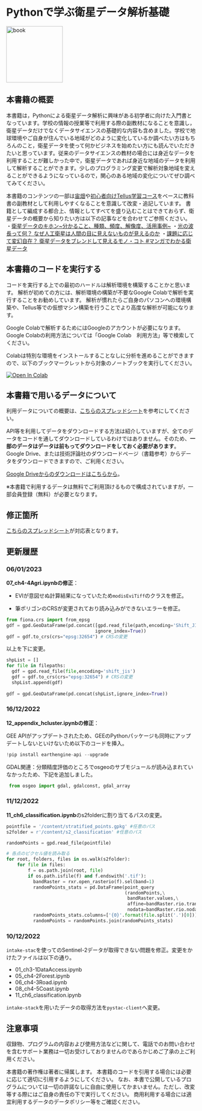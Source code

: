 # Pythonで学ぶ衛星データ解析基礎

<a href="https://gihyo.jp/book/2022/978-4-297-13232-3"><img src="https://gihyo.jp/assets/images/cover/2022/thumb/TH320_9784297132323.jpg" title="book" width="150" border="0" /></a>

## 本書籍の概要

本書籍は，Pythonによる衛星データ解析に興味がある初学者に向けた入門書となっています。学校の情報の授業等で利用する際の副教材になることを意識し，衛星データだけでなくデータサイエンスの基礎的な内容も含めました。学校で地球環境やご自身が住んでいる地域がどのように変化しているか調べたい方はもちろんのこと，衛星データを使って何かビジネスを始めたい方にも読んでいただきたいと思っています。従来のデータサイエンスの教材の場合には身近なデータを利用することが難しかった中で，衛星データであれば身近な地域のデータを利用して解析することができます。少しのプログラミング変更で解析対象地域を変えることができるようになっているので，関心のある地域の変化についてぜひ調べてみてください。

本書籍のコンテンツの一部は[宙畑](https://sorabatake.jp/)や[初心者向けTellus学習コース](https://tellusxdp.github.io/start-python-with-tellus/index.html)をベースに教科書の副教材として利用しやすくなることを意識して改変・追記しています。
書籍として編成する都合上、情報としてすべてを盛り込むことはできておらず、衛星データの概要から知りたい方は以下の記事などを合わせてご参照ください。
・[衛星データのキホン\~分かること、種類、頻度、解像度、活用事例\~](https://sorabatake.jp/279/)
・[光の波長って何？ なぜ人工衛星は人間の目に見えないものが見えるのか](https://sorabatake.jp/364/)
・[課題に応じて変幻自在？ 衛星データをブレンドして見えるモノ・コト #マンガでわかる衛星データ](https://sorabatake.jp/5192/)


## 本書籍のコードを実行する

コードを実行する上での最初のハードルは解析環境を構築することかと思います。
解析が初めての方には、解析環境の構築が不要なGoogle Colabで解析を実行することをお勧めしています。
解析が慣れたらご自身のパソコンへの環境構築や、Tellus等での仮想マシン構築を行うことでより高度な解析が可能になります。

Google Colabで解析するためにはGoogleのアカウントが必要になります。
Google Colabの利用方法については「Google Colab　利用方法」等で検索してください。

Colabは特別な環境をインストールすることなしに分析を進めることができますので、以下のブックマークレットから対象のノートブックを実行してください。

<a href="https://colab.research.google.com/github/tamanome/satelliteBook/blob/main/" target="_parent"><img src="https://colab.research.google.com/assets/colab-badge.svg" alt="Open In Colab"/></a> 

## 本書籍で用いるデータについて

利用データについての概要は、[こちらのスプレッドシート](https://docs.google.com/spreadsheets/d/1WKeu6_c-MV-zW2TMJaJ93d4f1Mx5yf7Uh9GGg0N2q0k/edit?usp=sharing)を参考にしてください。

API等を利用してデータをダウンロードする方法は紹介していますが、全てのデータをコードを通してダウンロードしているわけではありません。そのため、**一部のデータはデータは前もってダウンロードをしておく必要があります**。Google Drive、または技術評論社のダウンロードページ（書籍参考）からデータをダウンロードできますので、ご利用ください。

[Google Driveからのダウンロードはこちらから](https://drive.google.com/drive/folders/19DTm31Q8G_IIO5WqP6WUi35xfsw1guO7?usp=sharing)。

※本書籍で利用するデータは無料でご利用頂けるもので構成されていますが，一部会員登録（無料）が必要となります。

## 修正箇所

[こちらのスプレッドシート](https://docs.google.com/spreadsheets/d/1dNwlP8ZvFief8ZRS22i-b_T17BwQmhEMHpFv81cUmLc/edit#gid=0)が対応表となります。

## 更新履歴

### 06/01/2023

**07_ch4-4Agri.ipynbの修正**：

- EVIが意図せぬ計算結果になっていたため`modisEviTiff`のクラスを修正。

- 筆ポリゴンのCRSが変更されており読み込みができないエラーを修正。

```python
from fiona.crs import from_epsg
gdf = gpd.GeoDataFrame(pd.concat([gpd.read_file(path,encoding='Shift_JIS') for path in filepaths],\
                                 ignore_index=True))
gdf = gdf.to_crs(crs="epsg:32654") # CRSの変更
```

以上を下に変更。

```python
shpList = []
for file in filepaths:
  gdf = gpd.read_file(file,encoding='shift_jis')
  gdf = gdf.to_crs(crs="epsg:32654") # CRSの変更
  shpList.append(gdf)
  
gdf = gpd.GeoDataFrame(pd.concat(shpList,ignore_index=True))
```

### 16/12/2022

**12_appendix_hcluster.ipynbの修正**：

GEE APIがアップデートされたため、GEEのPythonパッケージも同時にアップデートしないといけないため以下のコードを挿入。

```python
!pip install earthengine-api --upgrade
```

GDAL関連：分類精度評価のところでosgeoのサブモジュールが読み込まれていなかったため、下記を追加しました。

```python
 from osgeo import gdal, gdalconst, gdal_array
```

### 11/12/2022

**11_ch6_classification.ipynb**のs2folderに割り当てるパスの変更。

```python
pointfile = '/content/stratified_points.gpkg' #任意のパス
s2folder = r'/content/s2_classification' #任意のパス

randomPoints = gpd.read_file(pointfile)

# 各点のピクセル値を読み取る
for root, folders, files in os.walk(s2folder):
    for file in files:
        f = os.path.join(root, file)
        if os.path.isfile(f) and f.endswith('.tif'):
          bandRaster = rxr.open_rasterio(f).sel(band=1)
          randomPoints_stats = pd.DataFrame(point_query
                                            (randomPoints,\
                                             bandRaster.values,\
                                             affine=bandRaster.rio.transform(),\
                                             nodata=bandRaster.rio.nodata))
          randomPoints_stats.columns=['{0}'.format(file.split('.')[0])]
          randomPoints = randomPoints.join(randomPoints_stats)
```

### 10/12/2022

`intake-stac`を使ってのSentinel-2データが取得できない問題を修正。変更をかけたファイルは以下の通り。

- 01_ch3-1DataAccess.ipynb
- 05_ch4-2Forest.ipynb
- 06_ch4-3Road.ipynb
- 08_ch4-5Coast.ipynb
- 11_ch6_classification.ipynb

`intake-stack`を用いたデータの取得方法を`pystac-client`へ変更。

## 注意事項

収録物、プログラムの内容および使用方法などに関して、電話でのお問い合わせを含むサポート業務は一切お受けしておりませんのであらかじめご了承の上ご利用ください。

本書籍の著作権は著者に帰属します。
本書籍のコードを引用する場合には必要に応じて適切に引用するようにしてください。
なお、本書で公開しているプログラムについては一切の許諾なしに自由に使用してかまいません。ただし、改変等する際にはご自身の責任の下で実行してください。
商用利用する場合には適宜利用するデータのデータポリシー等をご確認ください。

